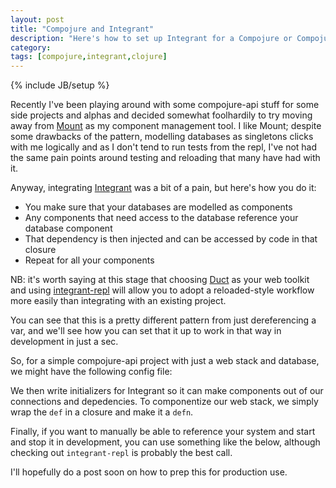 ```yaml
---
layout: post
title: "Compojure and Integrant"
description: "Here's how to set up Integrant for a Compojure or Compojure-api project..."
category: 
tags: [compojure,integrant,clojure]
---
```

{% include JB/setup %}

Recently I've been playing around with some compojure-api stuff for some side projects and alphas and decided somewhat foolhardily to try moving away from [Mount](https://github.com/tolitius/mount) as my component management tool. I like Mount; despite some drawbacks of the pattern, modelling databases as singletons clicks with me logically and as I don't tend to run tests from the repl, I've not had the same pain points around testing and reloading that many have had with it.

Anyway, integrating [Integrant](https://github.com/weavejester/integrant) was a bit of a pain, but here's how you do it:

- You make sure that your databases are modelled as components
- Any components that need access to the database reference your database component
- That dependency is then injected and can be accessed by code in that closure
- Repeat for all your components

NB: it's worth saying at this stage that choosing [Duct](https://github.com/duct-framework/duct) as your web toolkit and using [integrant-repl](https://github.com/weavejester/integrant-repl) will allow you to adopt a reloaded-style workflow more easily than integrating with an existing project.

You can see that this is a pretty different pattern from just dereferencing a var, and we'll see how you can set that it up to work in that way in development in just a sec.

So, for a simple compojure-api project with just a web stack and database, we might have the following config file:

<script src="https://gist.github.com/the-frey/a9c56b009cbd01c8c27ec74740c0c371.js"></script>

We then write initializers for Integrant so it can make components out of our connections and depedencies. To componentize our web stack, we simply wrap the `def` in a closure and make it a `defn`.

<script src="https://gist.github.com/the-frey/bd66320d5c7b13a001f881cc69f7851a.js"></script>

Finally, if you want to manually be able to reference your system and start and stop it in development, you can use something like the below, although checking out `integrant-repl` is probably the best call.

<script src="https://gist.github.com/the-frey/812c91c91dbd82129bf7ee131b3dda03.js"></script>

I'll hopefully do a post soon on how to prep this for production use.